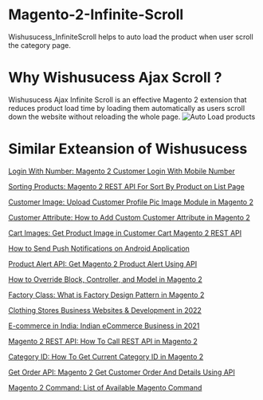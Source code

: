 # Magento-2-Infinite-Scroll
Wishusucess_InfiniteScroll helps to auto load the product when user scroll the category page.

# Why Wishusucess Ajax Scroll ?

Wishusucess Ajax Infinite Scroll is an effective Magento 2 extension that reduces product load time by loading them automatically as users scroll down the website without reloading the whole page.
![Auto Load products](https://user-images.githubusercontent.com/90965189/143720287-9884aee3-0d25-4a81-8030-aff5fd3c3e55.png)


# Similar Exteansion of Wishusucess


[Login With Number: Magento 2 Customer Login With Mobile Number](http://www.wishusucess.com/magento-2-customer-login-with-number/)

[Sorting Products: Magento 2 REST API For Sort By Product on List Page](http://www.wishusucess.com/how-to-sorting-products-using-magento2-rest-api/)

[Customer Image: Upload Customer Profile Pic Image Module in Magento 2](http://www.wishusucess.com/upload-customer-image-for-profile-pic-in-magento-2/)

[Customer Attribute: How to Add Custom Customer Attribute in Magento 2](http://www.wishusucess.com/how-to-create-custom-customer-attribute-in-magento-2/)

[Cart Images: Get Product Image in Customer Cart Magento 2 REST API](http://www.wishusucess.com/get-magento-2-customer-cart-images/)

[How to Send Push Notifications on Android Application](http://www.wishusucess.com/how-to-send-push-notifications-on-android-application/)

[Product Alert API: Get Magento 2 Product Alert Using API](http://www.wishusucess.com/magento-2-product-alert-api/)

[How to Override Block, Controller, and Model in Magento 2](http://www.wishusucess.com/how-to-override-block/)

[Factory Class: What is Factory Design Pattern in Magento 2](http://www.wishusucess.com/what-is-factory-class-in-magento-2/)

[Clothing Stores Business Websites & Development in 2022](http://www.wishusucess.com/clothing-stores-business-websites/)

[E-commerce in India: Indian eCommerce Business in 2021](http://www.wishusucess.com/e-commerce-in-india/)

[Magento 2 REST API: How To Call REST API in Magento 2](http://www.wishusucess.com/how-to-call-magento-2-rest-api/)

[Category ID: How To Get Current Category ID in Magento 2](http://www.wishusucess.com/how-to-get-current-category-id-in-magento-2/)

[Get Order API: Magento 2 Get Customer Order And Details Using API](http://www.wishusucess.com/magento-2-get-customer-orders-api/)

[Magento 2 Command: List of Available Magento Command](http://www.wishusucess.com/list-of-magento-2-command/)

